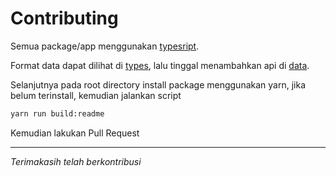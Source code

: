 # Contributing

Semua package/app menggunakan [typesript](https://www.typescriptlang.org).

Format data dapat dilihat di [types](/packages/data/src/types.ts), lalu tinggal menambahkan api di [data](/packages/data/src/data.ts).

Selanjutnya pada root directory install package menggunakan yarn, jika belum terinstall, kemudian jalankan script

```bash
yarn run build:readme
```

Kemudian lakukan Pull Request

---

_Terimakasih telah berkontribusi_
